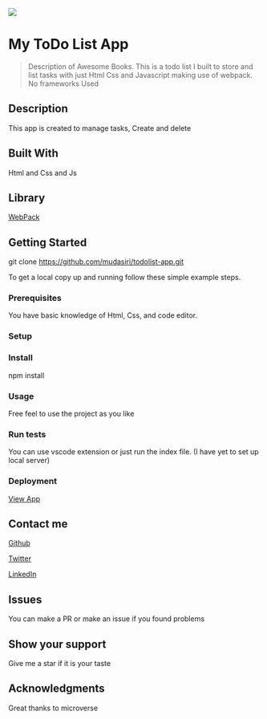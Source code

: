 ![](https://img.shields.io/badge/Microverse-blueviolet)

# My ToDo List App

> Description of Awesome Books.
This is a todo list I built to store and list tasks with just Html Css and Javascript making use of webpack. <br>
No frameworks Used

## Description
This app is created to manage tasks, Create and delete



## Built With

Html and Css and Js 

## Library 
[WebPack](https://webpack.js.org)


## Getting Started

git clone https://github.com/mudasiri/todolist-app.git


To get a local copy up and running follow these simple example steps.

### Prerequisites
You have basic knowledge of Html, Css, and code editor.
### Setup

### Install
npm install <br>
### Usage
Free feel to use the project as you like


### Run tests
You can use vscode extension or just run the index file. (I have yet to set up local server)



### Deployment
[View App](https://mudasiri.github.io/todolist-app/dist/)
## Contact me

<a href="https://github.com/mudasiri/">Github</a>

<a href="https://twitter.com/mudasiri">Twitter</a>

<a href="https://www.linkedin.com/in/mudasiri/">LinkedIn</a>

## Issues
You can make a PR or make an issue if you found problems

## Show your support
Give me a star if it is your taste


## Acknowledgments

Great thanks to microverse
